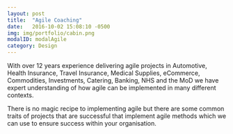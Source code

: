 ```yaml
---
layout: post
title:  "Agile Coaching"
date:   2016-10-02 15:08:10 -0500
img: img/portfolio/cabin.png
modalID: modalAgile
category: Design
---
```

With over 12 years experience delivering agile projects in Automotive, Health Insurance, Travel Insurance, Medical Supplies, eCommerce, Commodities, Investments, Catering, Banking, NHS and the MoD we have expert understanding of how agile can be implemented in many different contexts.

There is no magic recipe to implementing agile but there are some common traits of projects that are successful that implement agile methods which we can use to ensure success within your organisation.
